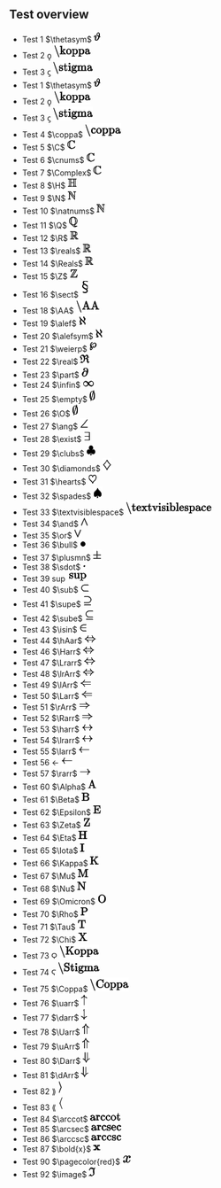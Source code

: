 ## Test overview
 * Test 1 $\thetasym$ ![Test-image](png/1.png)
 * Test 2 $\koppa$ ![Test-image](png/2.png)
 * Test 3 $\stigma$ ![Test-image](png/3.png)
 * Test 1 $\thetasym$ ![Test-image](png/1.png)
 * Test 2 $\koppa$ ![Test-image](png/2.png)
 * Test 3 $\stigma$ ![Test-image](png/3.png)
 * Test 4 $\coppa$ ![Test-image](png/4.png)
 * Test 5 $\C$ ![Test-image](png/5.png)
 * Test 6 $\cnums$ ![Test-image](png/6.png)
 * Test 7 $\Complex$ ![Test-image](png/7.png)
 * Test 8 $\H$ ![Test-image](png/8.png)
 * Test 9 $\N$ ![Test-image](png/9.png)
 * Test 10 $\natnums$ ![Test-image](png/10.png)
 * Test 11 $\Q$ ![Test-image](png/11.png)
 * Test 12 $\R$ ![Test-image](png/12.png)
 * Test 13 $\reals$ ![Test-image](png/13.png)
 * Test 14 $\Reals$ ![Test-image](png/14.png)
 * Test 15 $\Z$ ![Test-image](png/15.png)
 * Test 16 $\sect$ ![Test-image](png/16.png)
 * Test 18 $\AA$ ![Test-image](png/18.png)
 * Test 19 $\alef$ ![Test-image](png/19.png)
 * Test 20 $\alefsym$ ![Test-image](png/20.png)
 * Test 21 $\weierp$ ![Test-image](png/21.png)
 * Test 22 $\real$ ![Test-image](png/22.png)
 * Test 23 $\part$ ![Test-image](png/23.png)
 * Test 24 $\infin$ ![Test-image](png/24.png)
 * Test 25 $\empty$ ![Test-image](png/25.png)
 * Test 26 $\O$ ![Test-image](png/26.png)
 * Test 27 $\ang$ ![Test-image](png/27.png)
 * Test 28 $\exist$ ![Test-image](png/28.png)
 * Test 29 $\clubs$ ![Test-image](png/29.png)
 * Test 30 $\diamonds$ ![Test-image](png/30.png)
 * Test 31 $\hearts$ ![Test-image](png/31.png)
 * Test 32 $\spades$ ![Test-image](png/32.png)
 * Test 33 $\textvisiblespace$ ![Test-image](png/33.png)
 * Test 34 $\and$ ![Test-image](png/34.png)
 * Test 35 $\or$ ![Test-image](png/35.png)
 * Test 36 $\bull$ ![Test-image](png/36.png)
 * Test 37 $\plusmn$ ![Test-image](png/37.png)
 * Test 38 $\sdot$ ![Test-image](png/38.png)
 * Test 39 $\sup$ ![Test-image](png/39.png)
 * Test 40 $\sub$ ![Test-image](png/40.png)
 * Test 41 $\supe$ ![Test-image](png/41.png)
 * Test 42 $\sube$ ![Test-image](png/42.png)
 * Test 43 $\isin$ ![Test-image](png/43.png)
 * Test 44 $\hAar$ ![Test-image](png/44.png)
 * Test 46 $\Harr$ ![Test-image](png/46.png)
 * Test 47 $\Lrarr$ ![Test-image](png/47.png)
 * Test 48 $\lrArr$ ![Test-image](png/48.png)
 * Test 49 $\lArr$ ![Test-image](png/49.png)
 * Test 50 $\Larr$ ![Test-image](png/50.png)
 * Test 51 $\rArr$ ![Test-image](png/51.png)
 * Test 52 $\Rarr$ ![Test-image](png/52.png)
 * Test 53 $\harr$ ![Test-image](png/53.png)
 * Test 54 $\lrarr$ ![Test-image](png/54.png)
 * Test 55 $\larr$ ![Test-image](png/55.png)
 * Test 56 $\gets$ ![Test-image](png/56.png)
 * Test 57 $\rarr$ ![Test-image](png/57.png)
 * Test 60 $\Alpha$ ![Test-image](png/60.png)
 * Test 61 $\Beta$ ![Test-image](png/61.png)
 * Test 62 $\Epsilon$ ![Test-image](png/62.png)
 * Test 63 $\Zeta$ ![Test-image](png/63.png)
 * Test 64 $\Eta$ ![Test-image](png/64.png)
 * Test 65 $\Iota$ ![Test-image](png/65.png)
 * Test 66 $\Kappa$ ![Test-image](png/66.png)
 * Test 67 $\Mu$ ![Test-image](png/67.png)
 * Test 68 $\Nu$ ![Test-image](png/68.png)
 * Test 69 $\Omicron$ ![Test-image](png/69.png)
 * Test 70 $\Rho$ ![Test-image](png/70.png)
 * Test 71 $\Tau$ ![Test-image](png/71.png)
 * Test 72 $\Chi$ ![Test-image](png/72.png)
 * Test 73 $\Koppa$ ![Test-image](png/73.png)
 * Test 74 $\Stigma$ ![Test-image](png/74.png)
 * Test 75 $\Coppa$ ![Test-image](png/75.png)
 * Test 76 $\uarr$ ![Test-image](png/76.png)
 * Test 77 $\darr$ ![Test-image](png/77.png)
 * Test 78 $\Uarr$ ![Test-image](png/78.png)
 * Test 79 $\uArr$ ![Test-image](png/79.png)
 * Test 80 $\Darr$ ![Test-image](png/80.png)
 * Test 81 $\dArr$ ![Test-image](png/81.png)
 * Test 82 $\rang$ ![Test-image](png/82.png)
 * Test 83 $\lang$ ![Test-image](png/83.png)
 * Test 84 $\arccot$ ![Test-image](png/84.png)
 * Test 85 $\arcsec$ ![Test-image](png/85.png)
 * Test 86 $\arccsc$ ![Test-image](png/86.png)
 * Test 87 $\bold{x}$ ![Test-image](png/87.png)
 * Test 90 $\pagecolor{red}$ ![Test-image](png/90.png)
 * Test 92 $\image$ ![Test-image](png/92.png)
